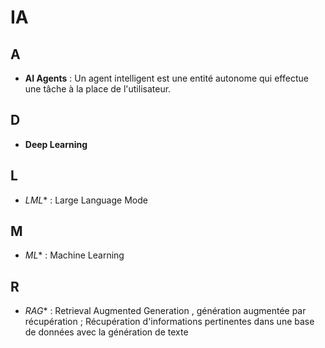 # IA

## A
- **AI Agents**        :  Un agent intelligent est une entité autonome qui effectue une tâche à la place de l'utilisateur.

## D 
- **Deep Learning**

## L
- *LML**              :  Large Language Mode

## M
- *ML**              :  Machine Learning

## R
- *RAG**          :  Retrieval Augmented Generation ,  génération augmentée par récupération ; Récupération d'informations pertinentes dans une base de données avec la génération de texte

  

 
